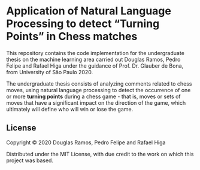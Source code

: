 # Application of Natural Language Processing to detect “Turning Points” in Chess matches

This repository contains the code implementation for the undergraduate thesis on the machine learning area carried out Douglas Ramos, Pedro Felipe and Rafael Higa under the guidance of Prof. Dr. Glauber de Bona, from University of São Paulo 2020.

The undergraduate thesis consists of analyzing comments related to chess moves, using natural language processing to detect the occurrence of one or more **turning points** during a chess game - that is, moves or sets of moves that have a significant impact on the direction of the game, which ultimately will define who will win or lose the game.

## License

Copyright © 2020 Douglas Ramos, Pedro Felipe and Rafael Higa

Distributed under the MIT License, with due credit to the work on which this project was based.
